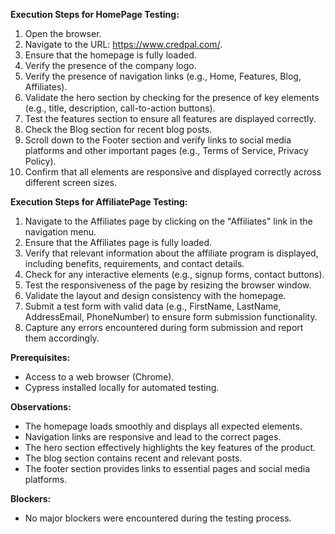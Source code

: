 **Execution Steps for HomePage Testing:**

1. Open the browser.
2. Navigate to the URL: https://www.credpal.com/.
3. Ensure that the homepage is fully loaded.
4. Verify the presence of the company logo.
5. Verify the presence of navigation links (e.g., Home, Features, Blog, Affiliates).
6. Validate the hero section by checking for the presence of key elements (e.g., title, description, call-to-action buttons).
7. Test the features section to ensure all features are displayed correctly.
8. Check the Blog section for recent blog posts.
9. Scroll down to the Footer section and verify links to social media platforms and other important pages (e.g., Terms of Service, Privacy Policy).
10. Confirm that all elements are responsive and displayed correctly across different screen sizes.

**Execution Steps for AffiliatePage Testing:**

1. Navigate to the Affiliates page by clicking on the "Affiliates" link in the navigation menu.
2. Ensure that the Affiliates page is fully loaded.
3. Verify that relevant information about the affiliate program is displayed, including benefits, requirements, and contact details.
4. Check for any interactive elements (e.g., signup forms, contact buttons).
5. Test the responsiveness of the page by resizing the browser window.
6. Validate the layout and design consistency with the homepage.
7. Submit a test form with valid data (e.g., FirstName, LastName, AddressEmail, PhoneNumber) to ensure form submission functionality.
8. Capture any errors encountered during form submission and report them accordingly.

**Prerequisites:**
- Access to a web browser (Chrome).
- Cypress installed locally for automated testing.

**Observations:**
- The homepage loads smoothly and displays all expected elements.
- Navigation links are responsive and lead to the correct pages.
- The hero section effectively highlights the key features of the product.
- The blog section contains recent and relevant posts.
- The footer section provides links to essential pages and social media platforms.

**Blockers:**
- No major blockers were encountered during the testing process.
